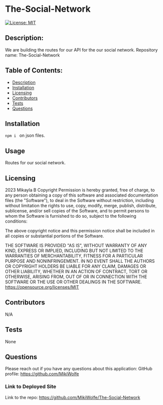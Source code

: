 # The-Social-Network
[![License: MIT](https://img.shields.io/badge/License-MIT-yellow.svg)](https://opensource.org/licenses/MIT)
## Description: 
We are building the routes for our API for the our social network. 
Repository name: The-Social-Network

## Table of Contents:
* [Description](#description)
* [Installation](#installation)
* [Licensing](#licensing)
* [Contributors](#contributors)
* [Tests](#tests)
* [Questions](#questions)

## Installation 
```npm i ``` on json files. 
## Usage
Routes for our social network.
## Licensing
2023 Mikayla B
Copyright Permission is hereby granted, free of charge, 
to any person obtaining a copy of this software and associated documentation files (the "Software"), to deal in 
the Software without restriction, including without limitation the rights to use, copy, modify, merge, publish, 
distribute, sublicense, and/or sell 
copies of the Software, and to permit persons to whom the Software is furnished to do so, 
subject to the following conditions:

The above copyright notice and this permission notice shall be included in all copies or substantial 
portions of the Software.

THE SOFTWARE IS PROVIDED "AS IS", WITHOUT WARRANTY OF ANY KIND, EXPRESS OR IMPLIED, INCLUDING BUT NOT LIMITED TO 
THE WARRANTIES OF MERCHANTABILITY, FITNESS FOR A PARTICULAR PURPOSE AND NONINFRINGEMENT. IN NO EVENT SHALL THE 
AUTHORS OR COPYRIGHT HOLDERS BE LIABLE FOR ANY CLAIM, DAMAGES OR OTHER LIABILITY, WHETHER IN AN ACTION OF CONTRACT, 
TORT OR OTHERWISE, ARISING FROM, OUT OF OR IN CONNECTION WITH THE SOFTWARE OR THE USE OR OTHER DEALINGS IN THE 
SOFTWARE.
https://opensource.org/licenses/MIT
## Contributors
N/A
## Tests
None
## Questions
Please reach out if you have any questions about this application:
GitHub profile: https://github.com/MikiWolfe

### Link to Deployed Site
Link to the repo: https://github.com/MikiWolfe/The-Social-Network


